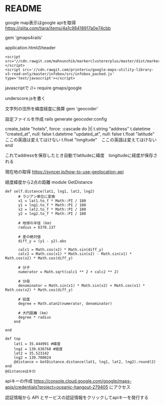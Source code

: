 # README

google map表示はgoogle apiを取得　 https://qiita.com/tiara/items/4a1c98418917a0e74cbb

gem 'gmaps4rails'

application.htmlのheader
 <script src="//maps.google.com/maps/api/js?v=3.23&key=AIzaSyDZ_fP_4giVC4eWpMH6I_zaYZk9DC1SEY8"></script>
    <script src="//cdn.rawgit.com/mahnunchik/markerclustererplus/master/dist/markerclusterer.min.js"></script>
    <script src='//cdn.rawgit.com/printercu/google-maps-utility-library-v3-read-only/master/infobox/src/infobox_packed.js' type='text/javascript'></script> 


javascriptで
//= require gmaps/google

underscore.jsを書く





文字列の住所を緯度経度に換算
gem 'geocoder'

設定ファイルを作成
rails generate geocoder:config 

create_table "hotels", force: :cascade do |t|
    t.string "address"
    t.datetime "created_at", null: false
    t.datetime "updated_at", null: false
    t.float "latitude"  ここの英語は変えてはけない
    t.float "longitude"　ここの英語は変えてはけない
  end

これでaddressを保存したとき自動でlatitudeに緯度　longitudeに経度が保存される

現在地の取得
https://syncer.jp/how-to-use-geolocation-api


経度緯度から2点の距離
 module GetDistance


    def self.distance(lat1, lng1, lat2, lng2)
          # ラジアン単位に変換
          x1 = lat1.to_f * Math::PI / 180
          y1 = lng1.to_f * Math::PI / 180
          x2 = lat2.to_f * Math::PI / 180
          y2 = lng2.to_f * Math::PI / 180
     
          # 地球の半径 (km)
          radius = 6378.137
     
          # 差の絶対値
          diff_y = (y1 - y2).abs
     
          calc1 = Math.cos(x2) * Math.sin(diff_y)
          calc2 = Math.cos(x1) * Math.sin(x2) - Math.sin(x1) * Math.cos(x2) * Math.cos(diff_y)
     
          # 分子
          numerator = Math.sqrt(calc1 ** 2 + calc2 ** 2)
     
          # 分母
          denominator = Math.sin(x1) * Math.sin(x2) + Math.cos(x1) * Math.cos(x2) * Math.cos(diff_y)
     
          # 弧度
          degree = Math.atan2(numerator, denominator)
     
          # 大円距離 (km)
          degree * radius
        end
     
    end 

    def top
        lat1 = 35.444991 #緯度
        lng1 = 139.636768 #経度
        lat2 = 35.523142
        lng2 = 139.708024
        @distance = GetDistance.distance(lat1, lng1, lat2, lng2).round(2)
    end
    @distanceはキロ



apiキーの作成
https://console.cloud.google.com/google/maps-apis/credentials?project=oceanic-hangout-279405
にアクセス

認証情報から
API とサービスの認証情報をクリックしてapiキーを発行する
